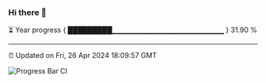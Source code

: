 ### Hi there 👋

⏳ Year progress { █████████▁▁▁▁▁▁▁▁▁▁▁▁▁▁▁▁▁▁▁▁▁ } 31.90 %

---

⏰ Updated on Fri, 26 Apr 2024 18:09:57 GMT

![Progress Bar CI](https://github.com/Shyam-Makwana/GitHub-Actions-Demo/workflows/Progress%20Bar%20CI/badge.svg)
